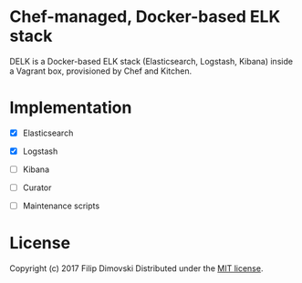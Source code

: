 # Chef-managed, Docker-based ELK stack

DELK is a Docker-based ELK stack (Elasticsearch, Logstash, Kibana)
inside a Vagrant box, provisioned by Chef and Kitchen.


# Implementation

- [x] Elasticsearch
- [x] Logstash
- [ ] Kibana
- [ ] Curator
- [ ] Maintenance scripts


# License

Copyright (c) 2017 Filip Dimovski
Distributed under the [MIT license](LICENSE).
